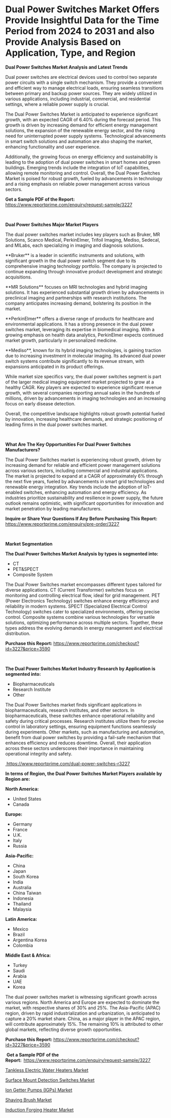 <p><h1>Dual Power Switches Market Offers Provide Insightful Data for the Time Period from 2024 to 2031 and also Provide Analysis Based on Application, Type, and Region</h1></p><p><strong>Dual Power Switches Market Analysis and Latest Trends</strong></p>
<p><p>Dual power switches are electrical devices used to control two separate power circuits with a single switch mechanism. They provide a convenient and efficient way to manage electrical loads, ensuring seamless transitions between primary and backup power sources. They are widely utilized in various applications, including industrial, commercial, and residential settings, where a reliable power supply is crucial.</p><p>The Dual Power Switches Market is anticipated to experience significant growth, with an expected CAGR of 6.40% during the forecast period. This growth is driven by increasing demand for efficient energy management solutions, the expansion of the renewable energy sector, and the rising need for uninterrupted power supply systems. Technological advancements in smart switch solutions and automation are also shaping the market, enhancing functionality and user experience.</p><p>Additionally, the growing focus on energy efficiency and sustainability is leading to the adoption of dual power switches in smart homes and green buildings. Emerging trends include the integration of IoT capabilities, allowing remote monitoring and control. Overall, the Dual Power Switches Market is poised for robust growth, fueled by advancements in technology and a rising emphasis on reliable power management across various sectors.</p></p>
<p><strong>Get a Sample PDF of the Report:&nbsp;</strong> <a href="https://www.reportprime.com/enquiry/request-sample/3227?utm_campaign=1594&utm_medium=2&utm_source=Github&utm_content=ia&utm_term=28102024&utm_id=dual-power-switches">https://www.reportprime.com/enquiry/request-sample/3227</a></p>
<p>&nbsp;</p>
<p><strong>Dual Power Switches Major Market Players</strong></p>
<p><p>The dual power switches market includes key players such as Bruker, MR Solutions, Scanco Medical, PerkinElmer, Trifoil Imaging, Mediso, Sedecal, and MILabs, each specializing in imaging and diagnosis solutions.</p><p>**Bruker** is a leader in scientific instruments and solutions, with significant growth in the dual power switch segment due to its comprehensive imaging technology portfolio. The company is projected to continue expanding through innovative product development and strategic acquisitions.</p><p>**MR Solutions** focuses on MRI technologies and hybrid imaging solutions. It has experienced substantial growth driven by advancements in preclinical imaging and partnerships with research institutions. The company anticipates increasing demand, bolstering its position in the market.</p><p>**PerkinElmer** offers a diverse range of products for healthcare and environmental applications. It has a strong presence in the dual power switches market, leveraging its expertise in biomedical imaging. With a growing emphasis on health data analytics, PerkinElmer expects continued market growth, particularly in personalized medicine.</p><p>**Mediso**, known for its hybrid imaging technologies, is gaining traction due to increasing investment in molecular imaging. Its advanced dual power switch systems contribute significantly to its revenue stream, with expansions anticipated in its product offerings.</p><p>While market size specifics vary, the dual power switches segment is part of the larger medical imaging equipment market projected to grow at a healthy CAGR. Key players are expected to experience significant revenue growth, with several companies reporting annual sales in the hundreds of millions, driven by advancements in imaging technologies and an increasing focus on early disease detection.</p><p>Overall, the competitive landscape highlights robust growth potential fueled by innovation, increasing healthcare demands, and strategic positioning of leading firms in the dual power switches market.</p></p>
<p>&nbsp;</p>
<p><strong>What Are The Key Opportunities For Dual Power Switches Manufacturers?</strong></p>
<p><p>The Dual Power Switches market is experiencing robust growth, driven by increasing demand for reliable and efficient power management solutions across various sectors, including commercial and industrial applications. The market is projected to expand at a CAGR of approximately 6% through the next five years, fueled by advancements in smart grid technologies and renewable energy integration. Key trends include the adoption of IoT-enabled switches, enhancing automation and energy efficiency. As industries prioritize sustainability and resilience in power supply, the future outlook remains optimistic, with significant opportunities for innovation and market penetration by leading manufacturers.</p></p>
<p><strong>Inquire or Share Your Questions If Any Before Purchasing This Report:</strong> <a href="https://www.reportprime.com/enquiry/pre-order/3227?utm_campaign=1594&utm_medium=2&utm_source=Github&utm_content=ia&utm_term=28102024&utm_id=dual-power-switches">https://www.reportprime.com/enquiry/pre-order/3227</a></p>
<p>&nbsp;</p>
<p><strong>Market Segmentation</strong></p>
<p><strong>The Dual Power Switches Market Analysis by types is segmented into:</strong></p>
<p><ul><li>CT</li><li>PET&SPECT</li><li>Composite System</li></ul></p>
<p><p>The Dual Power Switches market encompasses different types tailored for diverse applications. CT (Current Transformer) switches focus on monitoring and controlling electrical flow, ideal for grid management. PET (Power Electronics Technology) switches enhance energy efficiency and reliability in modern systems. SPECT (Specialized Electrical Control Technology) switches cater to specialized environments, offering precise control. Composite systems combine various technologies for versatile solutions, optimizing performance across multiple sectors. Together, these types address the evolving demands in energy management and electrical distribution.</p></p>
<p><strong>Purchase this Report:&nbsp;</strong><a href="https://www.reportprime.com/checkout?id=3227&price=3590&utm_campaign=1594&utm_medium=2&utm_source=Github&utm_content=ia&utm_term=28102024&utm_id=dual-power-switches">https://www.reportprime.com/checkout?id=3227&price=3590</a></p>
<p>&nbsp;</p>
<p><strong>The Dual Power Switches Market Industry Research by Application is segmented into:</strong></p>
<p><ul><li>Biopharmaceuticals</li><li>Research Institute</li><li>Other</li></ul></p>
<p><p>The Dual Power Switches market finds significant applications in biopharmaceuticals, research institutes, and other sectors. In biopharmaceuticals, these switches enhance operational reliability and safety during critical processes. Research institutes utilize them for precise control in laboratory settings, ensuring equipment functions seamlessly during experiments. Other markets, such as manufacturing and automation, benefit from dual power switches by providing a fail-safe mechanism that enhances efficiency and reduces downtime. Overall, their application across these sectors underscores their importance in maintaining operational integrity and safety.</p></p>
<p><a href="https://www.reportprime.com/dual-power-switches-r3227?utm_campaign=1594&utm_medium=2&utm_source=Github&utm_content=ia&utm_term=28102024&utm_id=dual-power-switches">&nbsp;https://www.reportprime.com/dual-power-switches-r3227</a></p>
<p><strong>In terms of Region, the Dual Power Switches Market Players available by Region are:</strong></p>
<p>
    <p> <strong> North America: </strong>
        <ul>
            <li>United States</li>
            <li>Canada</li>
        </ul>
        </p> 
    <p> <strong> Europe: </strong>
        <ul>
            <li>Germany</li>
            <li>France</li>
            <li>U.K.</li>
            <li>Italy</li>
            <li>Russia</li>
        </ul>
        </p> 
    <p> <strong> Asia-Pacific: </strong>
        <ul>
            <li>China</li>
            <li>Japan</li>
            <li>South Korea</li>
            <li>India</li>
            <li>Australia</li>
            <li>China Taiwan</li>
            <li>Indonesia</li>
            <li>Thailand</li>
            <li>Malaysia</li>
        </ul>
        </p> 
    <p> <strong> Latin America: </strong>
        <ul>
            <li>Mexico</li>
            <li>Brazil</li>
            <li>Argentina Korea</li>
            <li>Colombia</li>
        </ul>
        </p> 
    <p> <strong> Middle East & Africa: </strong>
        <ul>
            <li>Turkey</li>
            <li>Saudi</li>
            <li>Arabia</li>
            <li>UAE</li>
            <li>Korea</li>
        </ul>
    </p>
    </p>
<p><p>The dual power switches market is witnessing significant growth across various regions. North America and Europe are expected to dominate the market, with respective shares of 30% and 25%. The Asia-Pacific (APAC) region, driven by rapid industrialization and urbanization, is anticipated to capture a 20% market share. China, as a major player in the APAC region, will contribute approximately 15%. The remaining 10% is attributed to other global markets, reflecting diverse growth opportunities.</p></p>
<p><strong>Purchase this Report: </strong><a href="https://www.reportprime.com/checkout?id=3227&price=3590&utm_campaign=1594&utm_medium=2&utm_source=Github&utm_content=ia&utm_term=28102024&utm_id=dual-power-switches">https://www.reportprime.com/checkout?id=3227&price=3590</a></p>
<p>&nbsp;<strong>Get a Sample PDF of the Report:&nbsp;&nbsp;</strong><a href="https://www.reportprime.com/enquiry/request-sample/3227?utm_campaign=1594&utm_medium=2&utm_source=Github&utm_content=ia&utm_term=28102024&utm_id=dual-power-switches">https://www.reportprime.com/enquiry/request-sample/3227</a></p>
<p><strong></strong></p>
<p><p><a href="https://www.linkedin.com/pulse/tankless-electric-water-heaters-market-global-regional-clklf?trk=public_post_embed_feed-article-content&utm_campaign=1594&utm_medium=2&utm_source=Github&utm_content=ia&utm_term=28102024&utm_id=dual-power-switches">Tankless Electric Water Heaters Market</a></p><p><a href="https://github.com/hgf64gh/Market-Research-Report-List-1/blob/main/surface-mount-detection-switches-market.md?utm_campaign=1594&utm_medium=2&utm_source=Github&utm_content=ia&utm_term=28102024&utm_id=dual-power-switches">Surface Mount Detection Switches Market</a></p><p><a href="https://www.linkedin.com/pulse/global-ion-getter-pumps-igps-industry-analysis-report-market-df2tf?trk=public_post_embed_feed-article-content&utm_campaign=1594&utm_medium=2&utm_source=Github&utm_content=ia&utm_term=28102024&utm_id=dual-power-switches">Ion Getter Pumps (IGPs) Market</a></p><p><a href="https://www.linkedin.com/pulse/shaving-brush-market-research-report-exploring-size-revenue-lpvnf?trk=public_post_embed_feed-article-content&utm_campaign=1594&utm_medium=2&utm_source=Github&utm_content=ia&utm_term=28102024&utm_id=dual-power-switches">Shaving Brush Market</a></p><p><a href="https://www.linkedin.com/pulse/induction-forging-heater-market-consolidation-impact-structure-tr8df?trk=public_post_embed_feed-article-content&utm_campaign=1594&utm_medium=2&utm_source=Github&utm_content=ia&utm_term=28102024&utm_id=dual-power-switches">Induction Forging Heater Market</a></p></p>